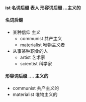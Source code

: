 #### ist 名词后缀 表人  形容词后缀 ...主义的

#### 名词后缀
- 某种信仰 主义
	- communist 共产主义
	- materialist 唯物主义者
- 从事某种职业的人
	- artist 艺术家
	- scientist 科学家	
#### 形容词后缀 .... 主义的
- communist 共产主义的
- materialist  唯物主义的